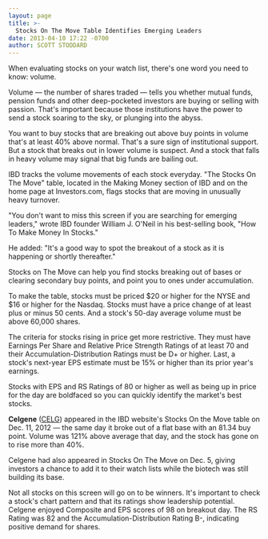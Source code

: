 ```yaml
---
layout: page
title: >-
  Stocks On The Move Table Identifies Emerging Leaders
date: 2013-04-10 17:22 -0700
author: SCOTT STODDARD
---
```





When evaluating stocks on your watch list, there's one word you need to know: volume.


Volume — the number of shares traded — tells you whether mutual funds, pension funds and other deep-pocketed investors are buying or selling with passion. That's important because those institutions have the power to send a stock soaring to the sky, or plunging into the abyss.


You want to buy stocks that are breaking out above buy points in volume that's at least 40% above normal. That's a sure sign of institutional support. But a stock that breaks out in lower volume is suspect. And a stock that falls in heavy volume may signal that big funds are bailing out.


IBD tracks the volume movements of each stock everyday. "The Stocks On The Move" table, located in the Making Money section of IBD and on the home page at Investors.com, flags stocks that are moving in unusually heavy turnover.


"You don't want to miss this screen if you are searching for emerging leaders," wrote IBD founder William J. O'Neil in his best-selling book, "How To Make Money In Stocks."


He added: "It's a good way to spot the breakout of a stock as it is happening or shortly thereafter."


Stocks on The Move can help you find stocks breaking out of bases or clearing secondary buy points, and point you to ones under accumulation.


To make the table, stocks must be priced \$20 or higher for the NYSE and \$16 or higher for the Nasdaq. Stocks must have a price change of at least plus or minus 50 cents. And a stock's 50-day average volume must be above 60,000 shares.


The criteria for stocks rising in price get more restrictive. They must have Earnings Per Share and Relative Price Strength Ratings of at least 70 and their Accumulation-Distribution Ratings must be D+ or higher. Last, a stock's next-year EPS estimate must be 15% or higher than its prior year's earnings.


Stocks with EPS and RS Ratings of 80 or higher as well as being up in price for the day are boldfaced so you can quickly identify the market's best stocks.


**Celgene** ([CELG](https://research.investors.com/quote.aspx?symbol=CELG)) appeared in the IBD website's Stocks On the Move table on Dec. 11, 2012 — the same day it broke out of a flat base with an 81.34 buy point. Volume was 121% above average that day, and the stock has gone on to rise more than 40%.


Celgene had also appeared in Stocks On The Move on Dec. 5, giving investors a chance to add it to their watch lists while the biotech was still building its base.


Not all stocks on this screen will go on to be winners. It's important to check a stock's chart pattern and that its ratings show leadership potential. Celgene enjoyed Composite and EPS scores of 98 on breakout day. The RS Rating was 82 and the Accumulation-Distribution Rating B-, indicating positive demand for shares.




